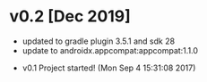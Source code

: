 # v0.2 [Dec 2019]
- updated to gradle plugin 3.5.1 and sdk 28
- update to androidx.appcompat:appcompat:1.1.0

* v0.1 Project started! (Mon Sep  4 15:31:08 2017)
